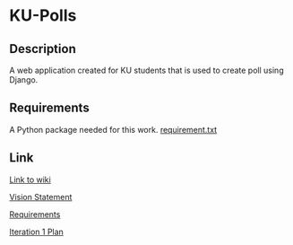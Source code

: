 # KU-Polls

## Description 

A web application created for KU students that is used to create poll using Django.

## Requirements 
A Python package needed for this work.
[requirement.txt]() 

## Link

[Link to wiki](https://github.com/LevNut/ku-polls/wiki)

[Vision Statement](https://github.com/LevNut/ku-polls/wiki/Vision-Statement)

[Requirements](https://github.com/LevNut/ku-polls/wiki/Requirements)

[Iteration 1 Plan](https://github.com/LevNut/ku-polls/wiki/Iteration-1-Plan)

